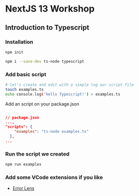 # NextJS 13 Workshop


## Introduction to Typescript

### Installation
```bash
npm init

npm i --save-dev ts-node typescript
```

### Add basic script
```bash
# let's create and edit with a simple log our script file
touch examples.ts
echo console.log('hello Typescript!') > examples.ts
```
Add an script on your package.json
```json

// package.json
...,
"scripts": {
    "examples": "ts-node examples.ts"
  },
...
```

### Run the script we created
```bash
npm run examples
```


### Add some VCode extensions if you like 
- [Error Lens](https://marketplace.visualstudio.com/items?itemName=usernamehw.errorlens)